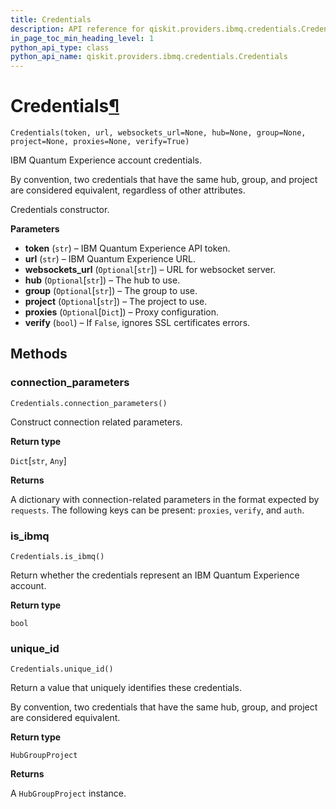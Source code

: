 ```yaml
---
title: Credentials
description: API reference for qiskit.providers.ibmq.credentials.Credentials
in_page_toc_min_heading_level: 1
python_api_type: class
python_api_name: qiskit.providers.ibmq.credentials.Credentials
---
```


# Credentials[¶](#credentials "Permalink to this headline")

<span id="qiskit.providers.ibmq.credentials.Credentials" />

`Credentials(token, url, websockets_url=None, hub=None, group=None, project=None, proxies=None, verify=True)`

IBM Quantum Experience account credentials.

<Admonition title="Note" type="note">
  By convention, two credentials that have the same hub, group, and project are considered equivalent, regardless of other attributes.
</Admonition>

Credentials constructor.

**Parameters**

*   **token** (`str`) – IBM Quantum Experience API token.
*   **url** (`str`) – IBM Quantum Experience URL.
*   **websockets\_url** (`Optional`\[`str`]) – URL for websocket server.
*   **hub** (`Optional`\[`str`]) – The hub to use.
*   **group** (`Optional`\[`str`]) – The group to use.
*   **project** (`Optional`\[`str`]) – The project to use.
*   **proxies** (`Optional`\[`Dict`]) – Proxy configuration.
*   **verify** (`bool`) – If `False`, ignores SSL certificates errors.

## Methods

### connection\_parameters

<span id="qiskit.providers.ibmq.credentials.Credentials.connection_parameters" />

`Credentials.connection_parameters()`

Construct connection related parameters.

**Return type**

`Dict`\[`str`, `Any`]

**Returns**

A dictionary with connection-related parameters in the format expected by `requests`. The following keys can be present: `proxies`, `verify`, and `auth`.

### is\_ibmq

<span id="qiskit.providers.ibmq.credentials.Credentials.is_ibmq" />

`Credentials.is_ibmq()`

Return whether the credentials represent an IBM Quantum Experience account.

**Return type**

`bool`

### unique\_id

<span id="qiskit.providers.ibmq.credentials.Credentials.unique_id" />

`Credentials.unique_id()`

Return a value that uniquely identifies these credentials.

By convention, two credentials that have the same hub, group, and project are considered equivalent.

**Return type**

`HubGroupProject`

**Returns**

A `HubGroupProject` instance.

